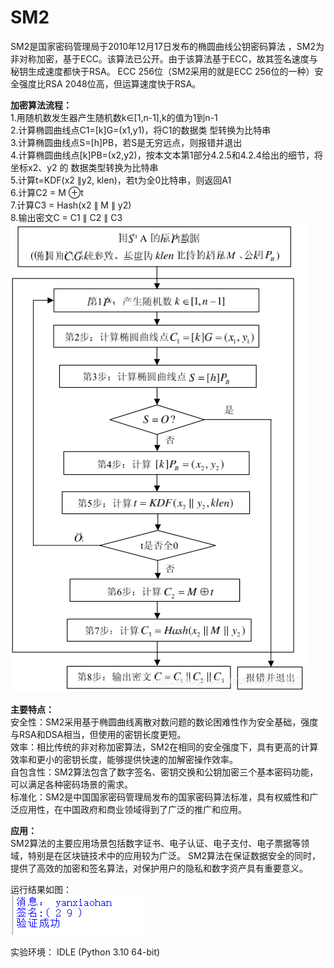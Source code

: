 SM2
=
SM2是国家密码管理局于2010年12月17日发布的椭圆曲线公钥密码算法 ，SM2为非对称加密，基于ECC。该算法已公开。由于该算法基于ECC，故其签名速度与秘钥生成速度都快于RSA。
ECC 256位（SM2采用的就是ECC 256位的一种）安全强度比RSA 2048位高，但运算速度快于RSA。

**加密算法流程：**  
1.用随机数发生器产生随机数k∈[1,n-1],k的值为1到n-1  
2.计算椭圆曲线点C1=[k]G=(x1,y1)，将C1的数据类 型转换为比特串  
3.计算椭圆曲线点S=[h]PB，若S是无穷远点，则报错并退出  
4.计算椭圆曲线点[k]PB=(x2,y2)，按本文本第1部分4.2.5和4.2.4给出的细节，将坐标x2、y2 的 数据类型转换为比特串  
5.计算t=KDF(x2 ∥y2, klen)，若t为全0比特串，则返回A1  
6.计算C2 = M ⊕t  
7.计算C3 = Hash(x2 ∥ M ∥ y2)  
8.输出密文C = C1 ∥ C2 ∥ C3  
![image](https://github.com/yxh1120/Homework-group-41/blob/main/Project%2011/2.png)


**主要特点：**  
安全性：SM2采用基于椭圆曲线离散对数问题的数论困难性作为安全基础，强度与RSA和DSA相当，但使用的密钥长度更短。  
效率：相比传统的非对称加密算法，SM2在相同的安全强度下，具有更高的计算效率和更小的密钥长度，能够提供快速的加解密操作效率。  
自包含性：SM2算法包含了数字签名、密钥交换和公钥加密三个基本密码功能，可以满足各种密码场景的需求。  
标准化：SM2是中国国家密码管理局发布的国家密码算法标准，具有权威性和广泛应用性，在中国政府和商业领域得到了广泛的推广和应用。  

**应用：**  
SM2算法的主要应用场景包括数字证书、电子认证、电子支付、电子票据等领域，特别是在区块链技术中的应用较为广泛。
SM2算法在保证数据安全的同时，提供了高效的加密和签名算法，对保护用户的隐私和数字资产具有重要意义。

运行结果如图：  
![image](https://github.com/yxh1120/Homework-group-41/blob/main/Project%2011/1.png)

实验环境： IDLE (Python 3.10 64-bit)
